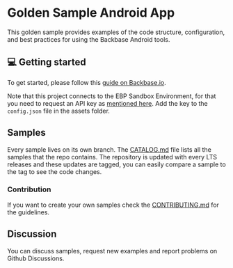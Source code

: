 # Golden Sample Android App
This golden sample provides examples of the code structure, configuration, and best practices for using the Backbase Android tools.

## 💻 Getting started
To get started, please follow this [guide on Backbase.io](https://backbase.io/developers/documentation/mobile-devkit/getting-started/set-up-android-development/).

Note that this project connects to the EBP Sandbox Environment, for that you need to request an API key as [mentioned here](https://backbase.io/developers/documentation/api-sandbox/retail-banking-usa/android-guide/). Add the key to the `config.json` file in the assets folder.

## Samples
Every sample lives on its own branch. The [CATALOG.md](CATALOG.md) file lists all the samples that the repo contains. The repository is updated with every LTS releases and these updates are tagged, you can easily compare a sample to the tag to see the code changes. 

### Contribution
If you want to create your own samples check the [CONTRIBUTING.md](CONTRIBUTING.md) for the guidelines.

## Discussion

You can discuss samples, request new examples and report problems on Github Discussions. 